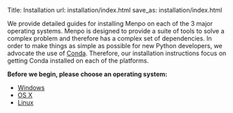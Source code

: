 Title: Installation
url: installation/index.html
save_as: installation/index.html

We provide detailed guides for installing Menpo on each of the 3 major operating
systems. Menpo is designed to provide a suite of tools to solve a complex
problem and therefore has a complex set of dependencies. In order to make
things as simple as possible for new Python developers, we advocate the use
of [Conda](http://conda.pydata.org/). Therefore, our installation instructions
focus on getting Conda installed on each of the platforms.

**Before we begin, please choose an operating system:**

  - [Windows]({filename}/pages/installation/windows/landing.md)
  - [OS X]({filename}/pages/installation/osx/landing.md)
  - [Linux]({filename}/pages/installation/linux/landing.md)
